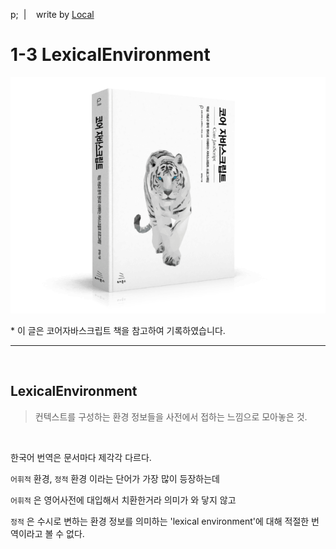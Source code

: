p;&nbsp; | &nbsp;&nbsp; write by [Local](https://github.com/blocallee)

</p>

# 1-3 LexicalEnvironment

<p align="center">
    <img src="../../../image/main.png">
<p> * 이 글은 코어자바스크립트 책을 참고하여 기록하였습니다. </p>
</p>

---

<br>

## LexicalEnvironment

> 컨텍스트를 구성하는 환경 정보들을 사전에서 접하는 느낌으로 모아놓은 것.

<br>

<P>한국어 번역은 문서마다 제각각 다르다.</p>
<p>

`어휘적` 환경, `정적` 환경 이라는 단어가 가장 많이 등장하는데</p>

<p>

`어휘적` 은 영어사전에 대입해서 치환한거라 의미가 와 닿지 않고

</p>
<p>

`정적` 은 수시로 변하는 환경 정보를 의미하는 'lexical environment'에 대해 적절한 번역이라고 볼 수 없다.

</p>
